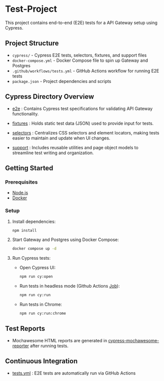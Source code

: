 # Test-Project

This project contains end-to-end (E2E) tests for a API Gateway setup using Cypress.

## Project Structure

- `cypress/` - Cypress E2E tests, selectors, fixtures, and support files
- `docker-compose.yml` - Docker Compose file to spin up Gateway and Postgres
- `.github/workflows/tests.yml` - GitHub Actions workflow for running E2E tests
- `package.json` - Project dependencies and scripts

## Cypress Directory Overview

- [e2e](https://github.com/kp721995/Test-Project/tree/main/cypress/e2e) : Contains Cypress test specifications for validating API Gateway functionality.

- [fixtures](https://github.com/kp721995/Test-Project/tree/main/cypress/fixtures) : Holds static test data (JSON) used to provide input for tests.

- [selectors](https://github.com/kp721995/Test-Project/tree/main/cypress/selectors) : Centralizes CSS selectors and element locators, making tests easier to maintain and update when UI changes.

- [support](https://github.com/kp721995/Test-Project/tree/main/cypress/support) : Includes reusable utilities and page object models to streamline test writing and organization.

## Getting Started

### Prerequisites

- [Node.js](https://nodejs.org/)
- [Docker](https://www.docker.com/)

### Setup

1. Install dependencies:

    ```sh
    npm install
    ```

2. Start Gateway and Postgres using Docker Compose:

    ```sh
    docker compose up -d
    ```

3. Run Cypress tests:

    - Open Cypress UI:

        ```sh
        npm run cy:open
        ```

    - Run tests in headless mode (Github Actions [Job](https://github.com/kp721995/Test-Project/actions/runs/17570015215)):

        ```sh
        npm run cy:run
        ```

    - Run tests in Chrome:

        ```sh
        npm run cy:run:chrome
        ```

## Test Reports

- Mochawesome HTML reports are generated in [cypress-mochawesome-reporter](https://github.com/LironEr/cypress-mochawesome-reporter) after running tests.

## Continuous Integration

- [tests.yml](https://github.com/kp721995/Test-Project/blob/main/.github/workflows/tests.yml) : E2E tests are automatically run via GitHub Actions 

